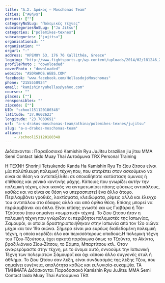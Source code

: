 ```yaml
---
title: "Α.Σ. Δράκος – Moschonas Team"
cities: ["Αθήνα"]
perioxi: [""]
categoryNoSLug: "Πολεμικές τέχνες"
subcategoriesNoSLug: ["Ju Jitsu"]
categories: ["polemikes-texnes"]
subcategories: ["jujitsu"]
organisationid: ""
organisation: ""
orgurl: "-"
address: "ΚΡΕΜΟΥ 53, 176 76 Kallithéa, Greece"
logoimg: "http://www.fightsports.gr/wp-content/uploads/2014/02/181246_284930598319706_1294105599_n.jpg"
profilePhoto : "downloaded"
coverPhoto : "downloaded"
website: "ASDRAKOS.WEBS.COM"
facebook: "www.facebook.com/HellasdojoMoschonas"
phone: "2155550924"
email: "kamishinryuhellas@yahoo.com"
courses: ""
places: [""]
rensponsibles: ""
zipcode: [""]
UID: "school151120180348"
latitude: "37.9602623"
longitude: "23.7033691"
url: "a-s-drakos-moschonas-team/athina/polemikes-texnes/jujitsu"
slug: "a-s-drakos-moschonas-team"
aliases:
    - /school151120180348
---
```



Διδάσκονται : Παραδοσιακό Kamishin Ryu JuJitsu brazilian jiu jitsu ΜΜΑ Semi Contact Ιaido Muay Thai Αυτοάμυνα TRX Personal Training

Η ΤΕΧΝΗ Shorinji Tetsukendo Kanda Ha Kamishin Ryu To ζίου ζίτσου είναι μία πολύπλευρη πολεμική τέχνη που, που επιτρέπει στον ασκούμενο να είναι σε θέση να αντεπεξέλθει σε οποιαδήποτε κατάσταση άμυνας ή επίθεσης και γενικά κοντινής μάχης. Κάποιος που γνωρίζει αυτήν την πολεμική τέχνη, είναι ικανός να αντιμετωπίσει πάσης φύσεως αντιπάλους, καθώς και να είναι σε θέση να υπερασπιστεί ένα άλλο άτομο. Περιλαμβάνει γροθιές, λακτίσματα, κλειδώματα, ρίψεις αλλά και έλεγχο του αντιπάλου στο έδαφος αλλά και από όρθια θέση. Επίσης μπορεί να περιλαμβάνει και όπλα. Είναι επίσης γνωστό και ως Γιαβάρα ή Τάι-Τζούτσου (που σημαίνει «σωματική» τέχνη). Το ζίου ζίτσου ήταν η πολεμική τέχνη που γνώριζαν οι περιβόητοι πολεμιστές της Ιαπωνίας, Σαμουράι, οι οποίοι δραστηριοποιήθηκαν στην Ιαπωνία από τον 12ο αιώνα μέχρι και τον 19ο αιώνα. Σήμερα είναι μια ευρέως διαδεδομένη πολεμική τέχνη, η οποία κερδίζει όλο και περισσότερους οπαδούς.Η πολεμική τέχνη του Τζου-Τζούτσου, έχει αρκετά παράγωγα όπως το Τζούντο, το Αϊκίντο, βραζιλιάνικο Ζίου-Ζίτσου, το Σάμπο, Μπαρτίτσου κτλ. Όταν αναφερόμαστε στην τέχνη, με το όνομα αυτό, εννοούμε την Ιαπωνική Τέχνη των πολεμιστών Σάμουραϊ και όχι κάποιο άλλο συγγενές στυλ ή άθλήμα. Το ζίου ζίτσου σαν λέξη, είναι συνδυασμός της λέξης Τζου, που σημαίνει ευγένεια, απαλότητα καθώς και ευλυγισία-ευκαμψία. ΤΑ ΤΜΗΜΑΤΑ Διδάσκονται Παραδοσιακό Kamishin Ryu JuJitsu ΜΜΑ Semi Contact Iaido Muay Thai Αυτοάμυνα TRX